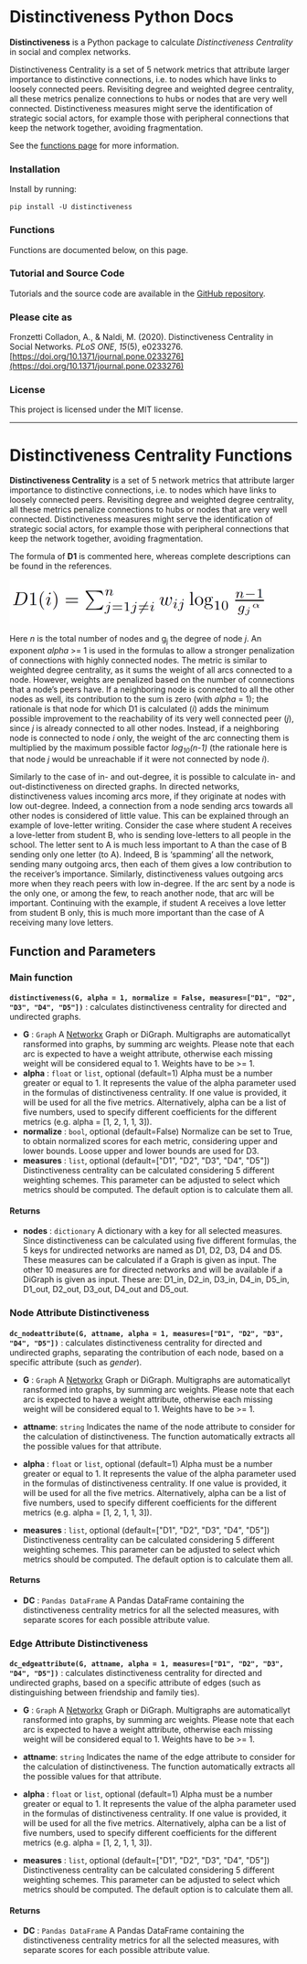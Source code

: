 # Distinctiveness Python Docs

**Distinctiveness** is a Python package to calculate *Distinctiveness Centrality* in social and complex networks.

Distinctiveness Centrality is a set of 5 network metrics that attribute larger importance to distinctive connections, i.e. to nodes which have links to loosely connected peers. Revisiting degree and weighted degree centrality, all these metrics penalize connections to hubs or nodes that are very well connected. Distinctiveness measures might serve the identification of strategic social actors, for example those with peripheral connections that keep the network together, avoiding fragmentation.

See the [functions page](functions.md) for more information.

### Installation
Install by running:

    pip install -U distinctiveness

### Functions
Functions are documented below, on this page.

### Tutorial and Source Code
Tutorials and the source code are available in the [GitHub repository](https://github.com/iandreafc/distinctiveness).

### Please cite as

Fronzetti Colladon, A., & Naldi, M. (2020). Distinctiveness Centrality in Social Networks. *PLoS ONE*, *15*(5), e0233276. [https://doi.org/10.1371/journal.pone.0233276](https://doi.org/10.1371/journal.pone.0233276)

### License

This project is licensed under the MIT license.



------



# Distinctiveness Centrality Functions

**Distinctiveness Centrality** is a set of 5 network metrics that attribute larger importance to distinctive connections, i.e. to nodes which have links to loosely connected peers. Revisiting degree and weighted degree centrality, all these metrics penalize connections to hubs or nodes that are very well connected. Distinctiveness measures might serve the identification of strategic social actors, for example those with peripheral connections that keep the network together, avoiding fragmentation.

The formula of **D1** is commented here, whereas complete descriptions can be found in the references.

<img src="images/d1.png" alt="D1 Formula" style="zoom:50%;" />

Here *n* is the total number of nodes and g<sub>j</sub> the degree of node *j*. An exponent *alpha* >= 1 is used in the formulas to allow a stronger penalization of connections with highly connected nodes. The metric is similar to weighted degree centrality, as it sums the weight of all arcs connected to a node. However, weights are penalized based on the number of connections that a node’s peers have. If a neighboring node is connected to all the other nodes as well, its contribution to the sum is zero (with *alpha* = 1); the rationale is that node for which D1 is calculated (*i*) adds the minimum possible improvement to the reachability of its very well connected peer (*j*), since *j* is already connected to all other nodes. Instead, if a neighboring node is connected to node *i* only, the weight of the arc connecting them is multiplied by the maximum possible factor *log<sub>10</sub>(n-1)* (the rationale here is that node *j* would be unreachable if it were not connected by node *i*).

Similarly to the case of in- and out-degree, it is possible to calculate in- and out-distinctiveness on directed graphs. In directed networks, distinctiveness values incoming arcs more, if they originate at nodes with low out-degree. Indeed, a connection from a node sending arcs towards all other nodes is considered of little value. This can be explained through an example of love-letter writing. Consider the case where student A receives a love-letter from student B, who is sending love-letters to all people in the school. The letter sent to A is much less important to A than the case of B sending only one letter (to A). Indeed, B is ‘spamming’ all the network, sending many outgoing arcs, then each of them gives a low contribution to the receiver’s importance. Similarly, distinctiveness values outgoing arcs more when they reach peers with low in-degree. If the arc sent by a node is the only one, or among the few, to reach another node, that arc will be important. Continuing with the example, if student A receives a love letter from student B only, this is much more important than the case of A receiving many love letters.



## Function and Parameters

### Main function

**`distinctiveness(G, alpha = 1, normalize = False, measures=["D1", "D2", "D3", "D4", "D5"])`**  : calculates distinctiveness centrality for directed and undirected graphs.

* **G** : `Graph`
  A [Networkx](https://networkx.github.io) Graph or DiGraph. Multigraphs are automaticallyt ransformed into graphs, by summing arc weights. Please note that each arc is expected to have a weight attribute, otherwise each missing weight will be considered equal to 1. Weights have to be >= 1.
* **alpha** : `float` or `list`, optional (default=1)
  Alpha must be a number greater or equal to 1. It represents the value of the alpha parameter used in the formulas of distinctiveness centrality. If one value is provided, it will be used for all the five metrics. Alternatively, alpha can be a list of five numbers, used to specify different coefficients for the different metrics (e.g. alpha = [1, 2, 1, 1, 3]).
* **normalize** : `bool`, optional (default=False)
  Normalize can be set to True, to obtain normalized scores for each metric, considering upper and lower bounds. Loose upper
  and lower bounds are used for D3.
* **measures** : `list`, optional (default=["D1", "D2", "D3", "D4", "D5"])
  Distinctiveness centrality can be calculated considering 5 different weighting schemes. This parameter can be adjusted to select which metrics should be computed. The default option is to calculate them all.

#### Returns

* **nodes** : `dictionary`
  A dictionary with a key for all selected measures. Since distinctiveness can be calculated using five different formulas, the 5 keys for undirected networks are named as D1, D2, D3, D4 and D5. These measures can be calculated if a Graph is given as input. The other 10 measures are for directed networks and will be available if a DiGraph is given as input. These are: D1_in, D2_in, D3_in, D4_in, D5_in, D1_out, D2_out, D3_out, D4_out and D5_out.



### Node Attribute Distinctiveness

**`dc_nodeattribute(G, attname, alpha = 1, measures=["D1", "D2", "D3", "D4", "D5"])`**  : calculates distinctiveness centrality for directed and undirected graphs, separating the contribution of each node, based on a specific attribute (such as *gender*).

* **G** : `Graph`
  A [Networkx](https://networkx.github.io) Graph or DiGraph. Multigraphs are automaticallyt ransformed into graphs, by summing arc weights. Please note that each arc is expected to have a weight attribute, otherwise each missing weight will be considered equal to 1. Weights have to be >= 1.

* **attname**: `string`
  Indicates the name of the node attribute to consider for the calculation of distinctiveness. The function automatically extracts all the possible values for that attribute.

* **alpha** : `float` or `list`, optional (default=1)
  Alpha must be a number greater or equal to 1. It represents the value of the alpha parameter used in the formulas of distinctiveness centrality. If one value is provided, it will be used for all the five metrics. Alternatively, alpha can be a list of five numbers, used to specify different coefficients for the different metrics (e.g. alpha = [1, 2, 1, 1, 3]).

* **measures** : `list`, optional (default=["D1", "D2", "D3", "D4", "D5"])
  Distinctiveness centrality can be calculated considering 5 different weighting schemes. This parameter can be adjusted to select which metrics should be computed. The default option is to calculate them all.

#### Returns

* **DC** : `Pandas DataFrame`
  A Pandas DataFrame containing the distinctiveness centrality metrics for all the selected measures, with separate scores for each possible attribute value.



### Edge Attribute Distinctiveness

**`dc_edgeattribute(G, attname, alpha = 1, measures=["D1", "D2", "D3", "D4", "D5"])`** : calculates distinctiveness centrality for directed and undirected graphs, based on a specific attribute of edges (such as distinguishing between friendship and family ties).

* **G** : `Graph`
  A [Networkx](https://networkx.github.io) Graph or DiGraph. Multigraphs are automaticallyt ransformed into graphs, by summing arc weights. Please note that each arc is expected to have a weight attribute, otherwise each missing weight will be considered equal to 1. Weights have to be >= 1.

* **attname**: `string`
  Indicates the name of the edge attribute to consider for the calculation of distinctiveness. The function automatically extracts all the possible values for that attribute.

* **alpha** : `float` or `list`, optional (default=1)
  Alpha must be a number greater or equal to 1. It represents the value of the alpha parameter used in the formulas of distinctiveness centrality. If one value is provided, it will be used for all the five metrics. Alternatively, alpha can be a list of five numbers, used to specify different coefficients for the different metrics (e.g. alpha = [1, 2, 1, 1, 3]).

* **measures** : `list`, optional (default=["D1", "D2", "D3", "D4", "D5"])
  Distinctiveness centrality can be calculated considering 5 different weighting schemes. This parameter can be adjusted to select which metrics should be computed. The default option is to calculate them all.

#### Returns

* **DC** : `Pandas DataFrame`
  A Pandas DataFrame containing the distinctiveness centrality metrics for all the selected measures, with separate scores for each possible attribute value.
